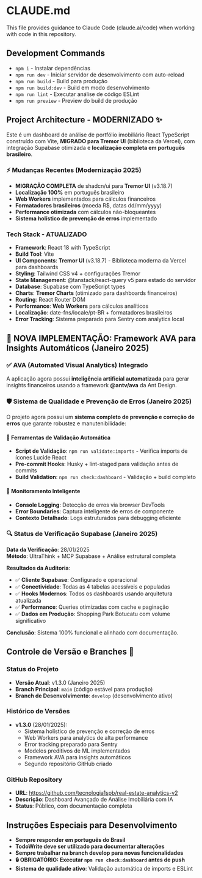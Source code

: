 # CLAUDE.md

This file provides guidance to Claude Code (claude.ai/code) when working with code in this repository.

## Development Commands

- `npm i` - Instalar dependências
- `npm run dev` - Iniciar servidor de desenvolvimento com auto-reload
- `npm run build` - Build para produção
- `npm run build:dev` - Build em modo desenvolvimento
- `npm run lint` - Executar análise de código ESLint
- `npm run preview` - Preview do build de produção

## Project Architecture - MODERNIZADO ✨

Este é um dashboard de análise de portfólio imobiliário React TypeScript construído com Vite, **MIGRADO para Tremor UI** (biblioteca da Vercel), com integração Supabase otimizada e **localização completa em português brasileiro**.

### ⚡ Mudanças Recentes (Modernização 2025)
- **MIGRAÇÃO COMPLETA** de shadcn/ui para **Tremor UI** (v3.18.7)
- **Localização 100%** em português brasileiro
- **Web Workers** implementados para cálculos financeiros
- **Formatadores brasileiros** (moeda R$, datas dd/mm/yyyy)
- **Performance otimizada** com cálculos não-bloqueantes
- **Sistema holístico de prevenção de erros** implementado

### Tech Stack - ATUALIZADO
- **Framework**: React 18 with TypeScript
- **Build Tool**: Vite
- **UI Components**: **Tremor UI** (v3.18.7) - Biblioteca moderna da Vercel para dashboards
- **Styling**: Tailwind CSS v4 + configurações Tremor
- **State Management**: @tanstack/react-query v5 para estado do servidor
- **Database**: Supabase com TypeScript types
- **Charts**: **Tremor Charts** (otimizado para dashboards financeiros)
- **Routing**: React Router DOM
- **Performance**: **Web Workers** para cálculos analíticos
- **Localização**: date-fns/locale/pt-BR + formatadores brasileiros
- **Error Tracking**: Sistema preparado para Sentry com analytics local

## 🚀 NOVA IMPLEMENTAÇÃO: Framework AVA para Insights Automáticos (Janeiro 2025)

### ✅ AVA (Automated Visual Analytics) Integrado

A aplicação agora possui **inteligência artificial automatizada** para gerar insights financeiros usando a framework **@antv/ava** da Ant Design.

### 🛡️ Sistema de Qualidade e Prevenção de Erros (Janeiro 2025)

O projeto agora possui um **sistema completo de prevenção e correção de erros** que garante robustez e manutenibilidade:

#### 🔧 Ferramentas de Validação Automática
- **Script de Validação**: `npm run validate:imports` - Verifica imports de ícones Lucide React
- **Pre-commit Hooks**: Husky + lint-staged para validação antes de commits
- **Build Validation**: `npm run check:dashboard` - Validação + build completo

#### 🚨 Monitoramento Inteligente
- **Console Logging**: Detecção de erros via browser DevTools
- **Error Boundaries**: Captura inteligente de erros de componente
- **Contexto Detalhado**: Logs estruturados para debugging eficiente

### 🔍 Status de Verificação Supabase (Janeiro 2025)

**Data da Verificação**: 28/01/2025  
**Método**: UltraThink + MCP Supabase + Análise estrutural completa

**Resultados da Auditoria**:
- ✅ **Cliente Supabase**: Configurado e operacional
- ✅ **Conectividade**: Todas as 4 tabelas acessíveis e populadas
- ✅ **Hooks Modernos**: Todos os dashboards usando arquitetura atualizada
- ✅ **Performance**: Queries otimizadas com cache e paginação
- ✅ **Dados em Produção**: Shopping Park Botucatu com volume significativo

**Conclusão**: Sistema 100% funcional e alinhado com documentação.

## Controle de Versão e Branches 🚀

### Status do Projeto
- **Versão Atual**: v1.3.0 (Janeiro 2025)
- **Branch Principal**: `main` (código estável para produção)  
- **Branch de Desenvolvimento**: `develop` (desenvolvimento ativo)

### Histórico de Versões
- **v1.3.0** (28/01/2025): 
  - Sistema holístico de prevenção e correção de erros
  - Web Workers para analytics de alta performance
  - Error tracking preparado para Sentry
  - Modelos preditivos de ML implementados
  - Framework AVA para insights automáticos
  - Segundo repositório GitHub criado

### GitHub Repository
- **URL**: https://github.com/tecnologia1spb/real-estate-analytics-v2
- **Descrição**: Dashboard Avançado de Análise Imobiliária com IA
- **Status**: Público, com documentação completa

## Instruções Especiais para Desenvolvimento

- **Sempre responder em português do Brasil**
- **TodoWrite deve ser utilizado para documentar alterações**
- **Sempre trabalhar na branch develop para novas funcionalidades**
- **🔒 OBRIGATÓRIO: Executar `npm run check:dashboard` antes de push**
- **Sistema de qualidade ativo**: Validação automática de imports e ESLint